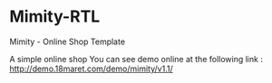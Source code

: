 # Mimity-RTL
Mimity - Online Shop Template

A simple online shop
You can see demo online at the following link : http://demo.18maret.com/demo/mimity/v1.1/

